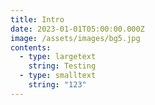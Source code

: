 ```yaml
---
title: Intro
date: 2023-01-01T05:00:00.000Z
image: /assets/images/bg5.jpg
contents:
  - type: largetext
    string: Testing
  - type: smalltext
    string: "123"
---
```

